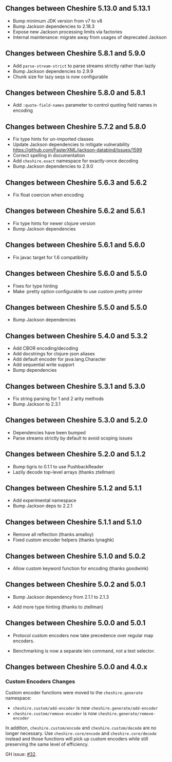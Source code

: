 ## Changes between Cheshire 5.13.0 and 5.13.1

* Bump minimum JDK version from v7 to v8
* Bump Jackson dependencies to 2.18.3
* Expose new Jackson processing limits via factories
* Internal maintenance: migrate away from usages of deprecated Jackson 

## Changes between Cheshire 5.8.1 and 5.9.0

* Add `parse-stream-strict` to parse streams strictly rather than lazily
* Bump Jackson dependencies to 2.9.9
* Chunk size for lazy seqs is now configurable

## Changes between Cheshire 5.8.0 and 5.8.1

* Add `:quote-field-names` parameter to control quoting field names in encoding

## Changes between Cheshire 5.7.2 and 5.8.0

* Fix type hints for un-imported classes
* Update Jackson dependencies to mitigate vulnerability https://github.com/FasterXML/jackson-databind/issues/1599
* Correct spelling in documentation
* Add `cheshire.exact` namespace for exactly-once decoding
* Bump Jackson dependencies to 2.9.0

## Changes between Cheshire 5.6.3 and 5.6.2

* Fix float coercion when encoding

## Changes between Cheshire 5.6.2 and 5.6.1

* Fix type hints for newer clojure version
* Bump Jackson dependencies

## Changes between Cheshire 5.6.1 and 5.6.0

* Fix javac target for 1.6 compatibility

## Changes between Cheshire 5.6.0 and 5.5.0

* Fixes for type hinting
* Make :pretty option configurable to use custom pretty printer

## Changes between Cheshire 5.5.0 and 5.5.0

* Bump Jackson dependencies

## Changes between Cheshire 5.4.0 and 5.3.2

* Add CBOR encoding/decoding
* Add docstrings for clojure-json aliases
* Add default encoder for java.lang.Character
* Add sequential write support
* Bump dependencies

## Changes between Cheshire 5.3.1 and 5.3.0

* Fix string parsing for 1 and 2 arity methods
* Bump Jackson to 2.3.1

## Changes between Cheshire 5.3.0 and 5.2.0

* Dependencies have been bumped
* Parse streams strictly by default to avoid scoping issues

## Changes between Cheshire 5.2.0 and 5.1.2

* Bump tigris to 0.1.1 to use PushbackReader
* Lazily decode top-level arrays (thanks ztellman)

## Changes between Cheshire 5.1.2 and 5.1.1

* Add experimental namespace
* Bump Jackson deps to 2.2.1

## Changes between Cheshire 5.1.1 and 5.1.0

* Remove all reflection (thanks amalloy)
* Fixed custom encoder helpers (thanks lynaghk)

## Changes between Cheshire 5.1.0 and 5.0.2

* Allow custom keyword function for encoding (thanks goodwink)

## Changes between Cheshire 5.0.2 and 5.0.1

* Bump Jackson dependency from 2.1.1 to 2.1.3

* Add more type hinting (thanks to ztellman)

## Changes between Cheshire 5.0.0 and 5.0.1

* Protocol custom encoders now take precedence over regular map
  encoders.

* Benchmarking is now a separate lein command, not a test selector.

## Changes between Cheshire 5.0.0 and 4.0.x

### Custom Encoders Changes

Custom encoder functions were moved to the `cheshire.generate` namespace:

 * `cheshire.custom/add-encoder` is now `cheshire.generate/add-encoder`
 * `cheshire.custom/remove-encoder` is now `cheshire.generate/remove-encoder`

In addition, `cheshire.custom/encode` and `cheshire.custom/decode` are no longer
necessary. Use `cheshire.core/encode` and `cheshire.core/decode` instead and
those functions will pick up custom encoders while still preserving the same
level of efficiency.

GH issue: [#32](https://github.com/dakrone/cheshire/issues/32).
